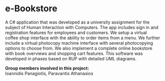 # e-Bookstore
A C# application that was developed as a university assignment for the subject of Human Interaction with Computers. The app includes sign in and registration features for employees and customers. We setup a virtual coffee shop interface with the ability to order items from a menu. We further include a virtual photocopy machine interface with several photocopying options to choose from. We also implement a complete online bookstore with book overviews and shopping cart features. This software was developed in phases based on RUP with detailed UML diagrams.

**Group members involved in this project:**  
Ioannidis Panagiotis, Paravantis Athanasios
